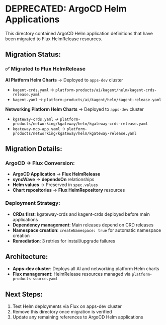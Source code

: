 # DEPRECATED: ArgoCD Helm Applications

This directory contained ArgoCD Helm application definitions that have been migrated to Flux HelmRelease resources.

## Migration Status:

### ✅ Migrated to Flux HelmRelease

**AI Platform Helm Charts** → Deployed to `apps-dev` cluster
- `kagent-crds.yaml` → `platform-products/ai/kagent/helm/kagent-crds-release.yaml`
- `kagent.yaml` → `platform-products/ai/kagent/helm/kagent-release.yaml`

**Networking Platform Helm Charts** → Deployed to `apps-dev` cluster  
- `kgateway-crds.yaml` → `platform-products/networking/kgateway/helm/kgateway-crds-release.yaml`
- `kgateway-mcp-app.yaml` → `platform-products/networking/kgateway/helm/kgateway-release.yaml`

## Migration Details:

### ArgoCD → Flux Conversion:
- **ArgoCD Application** → **Flux HelmRelease**
- **syncWave** → **dependsOn** relationships
- **Helm values** → Preserved in `spec.values`
- **Chart repositories** → **Flux HelmRepository** resources

### Deployment Strategy:
- **CRDs first**: kgateway-crds and kagent-crds deployed before main applications
- **Dependency management**: Main releases depend on CRD releases
- **Namespace creation**: `createNamespace: true` for automatic namespace creation
- **Remediation**: 3 retries for install/upgrade failures

## Architecture:

- **Apps-dev cluster**: Deploys all AI and networking platform Helm charts
- **Flux management**: HelmRelease resources managed via `platform-products-source.yaml`

## Next Steps:

1. Test Helm deployments via Flux on apps-dev cluster
2. Remove this directory once migration is verified
3. Update any remaining references to ArgoCD Helm applications